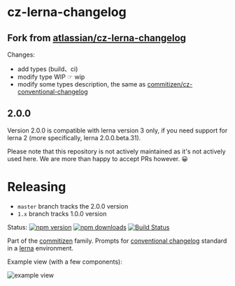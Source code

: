 # cz-lerna-changelog

## Fork from [atlassian/cz-lerna-changelog](https://github.com/atlassian/cz-lerna-changelog)

Changes:

- add types (build、ci)
- modify type WIP ☞ wip
- modify some types description, the same as [commitizen/cz-conventional-changelog](https://github.com/commitizen/cz-conventional-changelog)

## 2.0.0

Version 2.0.0 is compatible with lerna version 3 only, if you need support for lerna 2 (more specifically, lerna 2.0.0.beta.31).

Please note that this repository is not actively maintained as it's not actively used here. We are more than happy to accept PRs however. 😀


# Releasing

* `master` branch tracks the 2.0.0 version
* `1.x` branch tracks 1.0.0 version

Status:
[![npm version](https://img.shields.io/npm/v/cz-lerna-changelog.svg?style=flat-square)](https://www.npmjs.org/package/cz-lerna-changelog)
[![npm downloads](https://img.shields.io/npm/dm/cz-lerna-changelog.svg?style=flat-square)](http://npm-stat.com/charts.html?package=cz-lerna-changelog&from=2015-08-01)
[![Build Status](https://img.shields.io/travis/atlassian/cz-lerna-changelog.svg?style=flat-square)](https://travis-ci.org/atlassian/cz-lerna-changelog)

Part of the [commitizen](https://github.com/commitizen/cz-cli) family. Prompts for [conventional changelog](https://github.com/stevemao/conventional-changelog-angular/blob/master/index.js) standard in a [lerna](https://lernajs.io/) environment.


Example view (with a few components):

![example view](https://www.evernote.com/l/AAVyZb3cVbpP0oFqYnkpGMAFIbBW3JRGOEUB/image.png)
